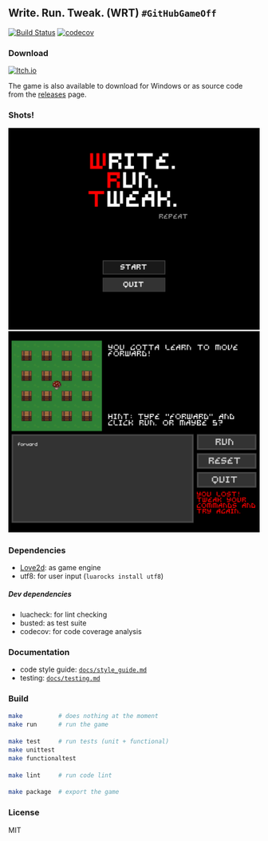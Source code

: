 ## Write. Run. Tweak. (WRT) `#GitHubGameOff`
[![Build Status](https://travis-ci.org/UtkarshMe/WRT.svg?branch=master)](https://travis-ci.org/UtkarshMe/WRT)
[![codecov](https://codecov.io/gh/UtkarshMe/WRT/branch/master/graph/badge.svg)](https://codecov.io/gh/UtkarshMe/WRT)

### Download
[![Itch.io](https://github.com/itchio/itch.io/raw/master/logos/badge2.png)](https://utkarshme.itch.io/write-run-tweak)

The game is also available to download for Windows or as source code from the
[releases](https://github.com/UtkarshMe/WRT/releases/latest) page.

### Shots!
![start screen](screenshots/start.png "Game Start Screen")
![game screen](screenshots/game.png "Game Play Screen")

### Dependencies
- [Love2d](https://love2d.org/): as game engine
- utf8: for user input (`luarocks install utf8`)

##### Dev dependencies
- luacheck: for lint checking
- busted: as test suite
- codecov: for code coverage analysis


### Documentation
- code style guide: [`docs/style_guide.md`](https://github.com/UtkarshMe/WRT/tree/master/docs/style_guide.md)
- testing: [`docs/testing.md`](https://github.com/UtkarshMe/WRT/tree/master/docs/testing.md)


### Build
```bash
make          # does nothing at the moment
make run      # run the game

make test     # run tests (unit + functional)
make unittest
make functionaltest

make lint     # run code lint

make package  # export the game
```


### License
MIT
